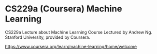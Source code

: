 # CS229a (Coursera) Machine Learning
CS229a Lecture about Machine Learning Course Lectured by Andrew Ng. Stanford University, provided by Coursera.

https://www.coursera.org/learn/machine-learning/home/welcome
